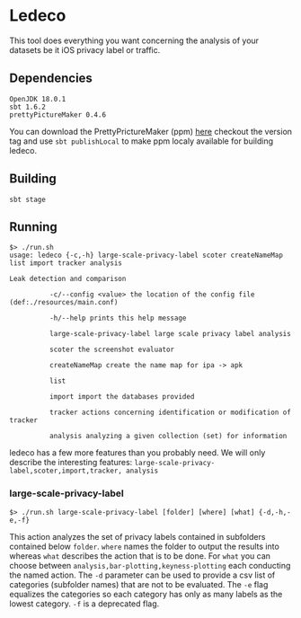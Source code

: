 # Ledeco

This tool does everything you want concerning the analysis of your datasets be it iOS privacy label or traffic.


## Dependencies

```
OpenJDK 18.0.1
sbt 1.6.2
prettyPictureMaker 0.4.6
```

You can download the PrettyPrictureMaker (ppm) [here](https://github.com/simkoc/prettyPictureMaker) checkout the version tag and use `sbt publishLocal` to make ppm localy available for building ledeco.

## Building

```
sbt stage
```

## Running

```
$> ./run.sh
usage: ledeco {-c,-h} large-scale-privacy-label scoter createNameMap list import tracker analysis

Leak detection and comparison

          -c/--config <value> the location of the config file (def:./resources/main.conf)

          -h/--help prints this help message

          large-scale-privacy-label large scale privacy label analysis

          scoter the screenshot evaluator

          createNameMap create the name map for ipa -> apk

          list 

          import import the databases provided

          tracker actions concerning identification or modification of tracker

          analysis analyzing a given collection (set) for information
```

ledeco has a few more features than you probably need. We will only describe the interesting features: `large-scale-privacy-label,scoter,import,tracker, analysis`

### large-scale-privacy-label

```
$> ./run.sh large-scale-privacy-label [folder] [where] [what] {-d,-h,-e,-f}
```

This action analyzes the set of privacy labels contained in subfolders contained below `folder`. `where` names the folder to output the results into whereas `what` describes the action that is to be done. For `what` you can choose between `analysis,bar-plotting,keyness-plotting` each conducting the named action. The `-d` parameter can be used to provide a csv list of categories (subfolder names) that are not to be evaluated. The `-e` flag equalizes the categories so each category has only as many labels as the lowest category. `-f` is a deprecated flag.
